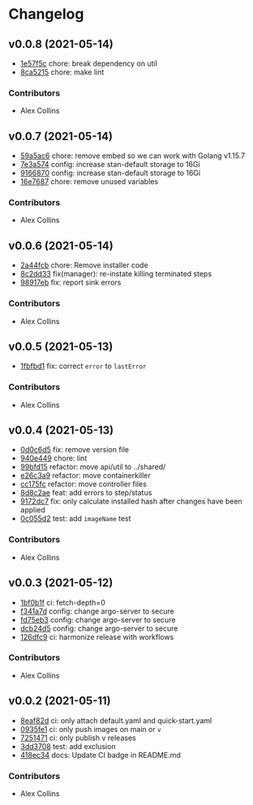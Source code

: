 # Changelog

## v0.0.8 (2021-05-14)

 * [1e57f5c](https://github.com/argoproj/argo-workflows/commit/1e57f5c59a9e7cf0aec3526a58b5add4c8cd5018) chore: break dependency on util
 * [8ca5215](https://github.com/argoproj/argo-workflows/commit/8ca52152226a0e231aeb3bde875750ae022970ce) chore: make lint

### Contributors

 * Alex Collins

## v0.0.7 (2021-05-14)

 * [59a5ac6](https://github.com/argoproj/argo-workflows/commit/59a5ac621c24162f1838764cb4985d7d94af63da) chore: remove embed so we can work with Golang v1.15.7
 * [7e3a574](https://github.com/argoproj/argo-workflows/commit/7e3a5747cf7c60f1bbf2012ca58736dc3552abaf) config: increase stan-default storage to 16Gi
 * [9166870](https://github.com/argoproj/argo-workflows/commit/91668702230ef7cf5f3a74989cd7ae1b587f3dc0) config: increase stan-default storage to 16Gi
 * [16e7687](https://github.com/argoproj/argo-workflows/commit/16e76875ff75ac460a35d6ad4ac52e5524b2580e) chore: remove unused variables

### Contributors

 * Alex Collins

## v0.0.6 (2021-05-14)

 * [2a44fcb](https://github.com/argoproj/argo-workflows/commit/2a44fcb302d5ccbffb56549ae0d39c6291e979e3) chore: Remove installer code
 * [8c2dd33](https://github.com/argoproj/argo-workflows/commit/8c2dd33e45125ced12a322df952fb7d40dcae066) fix(manager): re-instate killing terminated steps
 * [98917eb](https://github.com/argoproj/argo-workflows/commit/98917eb248100eb87d098d52d36fbd8707e4da9f) fix: report sink errors

### Contributors

 * Alex Collins

## v0.0.5 (2021-05-13)

 * [1fbfbd1](https://github.com/argoproj/argo-workflows/commit/1fbfbd1fe690ddf508ca0b6aa8bedda3ed7ad7ba) fix: correct `error` to `lastError`

### Contributors

 * Alex Collins

## v0.0.4 (2021-05-13)

 * [0d0c6d5](https://github.com/argoproj/argo-workflows/commit/0d0c6d56c2ff5bf7a6bab48fd2d1066885125ced) fix: remove version file
 * [940e449](https://github.com/argoproj/argo-workflows/commit/940e449cff9858ee8902c81ba7b639ab3d3c5008) chore: lint
 * [99bfd15](https://github.com/argoproj/argo-workflows/commit/99bfd151acb810e9b9452f21a76de68d403fc081) refactor: move api/util to ../shared/
 * [e26c3a9](https://github.com/argoproj/argo-workflows/commit/e26c3a98e5b1bccebd8ca8ea6867ab9576e5927d) refactor: move containerkiller
 * [cc175fc](https://github.com/argoproj/argo-workflows/commit/cc175fc635100641922918ddf3edbb95e515968d) refactor: move controller files
 * [8d8c2ae](https://github.com/argoproj/argo-workflows/commit/8d8c2aee08422278e82b722443c02c167219f343) feat: add errors to step/status
 * [9172dc7](https://github.com/argoproj/argo-workflows/commit/9172dc718dab036bdf573f3b448d04dd966b9aba) fix: only calculate installed hash after changes have been applied
 * [0c055d2](https://github.com/argoproj/argo-workflows/commit/0c055d2d9878e8905788bd85c30470ab5611c77b) test: add `imageName` test

### Contributors

 * Alex Collins

## v0.0.3 (2021-05-12)

 * [1bf0b1f](https://github.com/argoproj/argo-workflows/commit/1bf0b1fa8cc45c7d1995b609530babe6a1e61d0a) ci: fetch-depth=0
 * [f341a7d](https://github.com/argoproj/argo-workflows/commit/f341a7deec13f5962a2ddd6604a1e0c07c1cd2ac) config: change argo-server to secure
 * [fd75eb3](https://github.com/argoproj/argo-workflows/commit/fd75eb3763b10ca8de54316bf085b4012c74e99e) config: change argo-server to secure
 * [dcb24d5](https://github.com/argoproj/argo-workflows/commit/dcb24d537aa05debe2396ef73ce9e676ed09da92) config: change argo-server to secure
 * [126dfc9](https://github.com/argoproj/argo-workflows/commit/126dfc9731efbe5e7585e43af26e77bbf35df512) ci: harmonize release with workflows

### Contributors

 * Alex Collins

## v0.0.2 (2021-05-11)

 * [8eaf82d](https://github.com/argoproj/argo-workflows/commit/8eaf82d979563058389950314919799bc902086d) ci: only attach default.yaml and quick-start.yaml
 * [0935fe1](https://github.com/argoproj/argo-workflows/commit/0935fe15b4835c17027387ae997b778c37308553) ci: only push images on main or `v`
 * [7251471](https://github.com/argoproj/argo-workflows/commit/7251471cee6f69501eb80a456fb8e316fa26cdb9) ci: only publish v releases
 * [3dd3708](https://github.com/argoproj/argo-workflows/commit/3dd3708a89734575859cbbd23d36baeb08f12ae2) test: add exclusion
 * [418ec34](https://github.com/argoproj/argo-workflows/commit/418ec34f3a1f11d893c7b917258c5af53b2ba49e) docs: Update CI badge in README.md

### Contributors

 * Alex Collins


